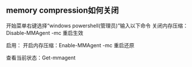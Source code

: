 ## memory compression如何关闭

开始菜单右键选择“windows powershell(管理员)”输入以下命令
关闭内存压缩：Disable-MMAgent -mc
重启生效

启用：
开启内存压缩：Enable-MMAgent -mc
重启还原

查看当前状态：Get-mmagent
